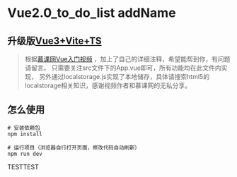 # Vue2.0_to_do_list addName

## 升级版[Vue3+Vite+TS](https://github.com/SD-Gaming/Vue3-Todo-List-AddName "vue3.js基础")

> 根据[慕课网Vue入门视频](http://www.imooc.com/learn/694 "vue.js入门基础") ，加上了自己的详细注释，希望能帮到你，有问题请留言。
> 只需要关注src文件下的App.vue即可，所有功能均在此文件内实现，
> 另外通过localstorage.js实现了本地储存，具体请搜索html5的localstorage相关知识，感谢视频作者和慕课网的无私分享。


## 怎么使用 

``` 命令
# 安装依赖包
npm install

# 运行项目（浏览器自行打开页面，修改代码自动刷新）
npm run dev

```


TESTTEST
